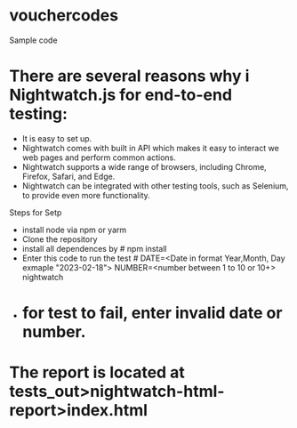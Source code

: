 # vouchercodes
Sample code

# There are several reasons why i Nightwatch.js for end-to-end testing:
* It is easy to set up.
* Nightwatch comes with built in API which makes it easy to interact we web pages and perform common actions.
* Nightwatch supports a wide range of browsers, including Chrome, Firefox, Safari, and Edge.
* Nightwatch can be integrated with other testing tools, such as Selenium, to provide even more functionality.

Steps for Setp
* install node via npm or yarm
* Clone the repository
* install all dependences by # npm install
* Enter this code to run the test # DATE=<Date in format Year,Month, Day exmaple "2023-02-18"> NUMBER=<number between 1 to 10 or 10+> nightwatch
* # for test to fail, enter invalid date or number. 

# The report is located at tests_out>nightwatch-html-report>index.html
